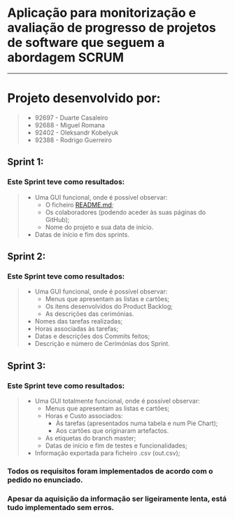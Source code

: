 # Aplicação para monitorização e avaliação de progresso de projetos de software que seguem a abordagem SCRUM
---

# Projeto desenvolvido por:
> - 92697 - Duarte Casaleiro
> - 92688 - Miguel Romana
> - 92402 - Oleksandr Kobelyuk
> - 92388 - Rodrigo Guerreiro

## Sprint 1:
### Este Sprint teve como resultados:
> - Uma GUI funcional, onde é possível observar:
>   - O ficheiro [README.md](https://github.com/Roguezilla/ES-LETI-1Sem-2021-Grupo10#readme);
>   - Os colaboradores (podendo aceder às suas páginas do GitHub);
>   - Nome do projeto e sua data de início.
> - Datas de início e fim dos sprints.

## Sprint 2:
### Este Sprint teve como resultados:
> - Uma GUI funcional, onde é possível observar:
>   - Menus que apresentam as listas e cartões;
>   - Os itens desenvolvidos do Product Backlog;
>   - As descrições das cerimónias.
> - Nomes das tarefas realizadas;
> - Horas associadas às tarefas;
> - Datas e descrições dos Commits feitos;
> - Descrição e número de Cerimónias dos Sprint.

## Sprint 3:
### Este Sprint teve como resultados:
> - Uma GUI totalmente funcional, onde é possível observar:
>   - Menus que apresentam as listas e cartões;
>   - Horas e Custo associados:
>     - Às tarefas (apresentados numa tabela e num Pie Chart);
>     - Aos cartões que originaram artefactos.
>   - As etiquetas do branch master;
>   - Datas de início e fim de testes e funcionalidades;
> - Informação exportada para ficheiro .csv (out.csv);

### Todos os requisitos foram implementados de acordo com o pedido no enunciado.
### Apesar da aquisição da informação ser ligeiramente lenta, está tudo implementado sem erros.
